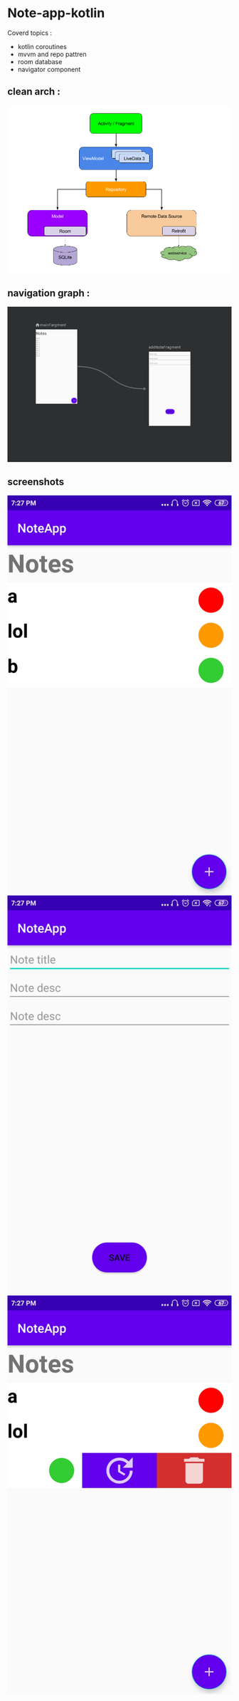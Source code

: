 # Note-app-kotlin
Coverd topics :
 *  kotlin coroutines
 *  mvvm and repo pattren 
 *  room database
 *  navigator component
 ## clean arch :
 ![](cleanarch.png)
 ## navigation graph :
 ![](navi.png)
## screenshots
![](p1.jpeg)
![](p2.jpeg)
![](p3.jpeg)
